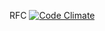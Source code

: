 RFC
[![Code Climate](https://codeclimate.com/github/Sjeanpierre/RFC.png)](https://codeclimate.com/github/Sjeanpierre/RFC)
